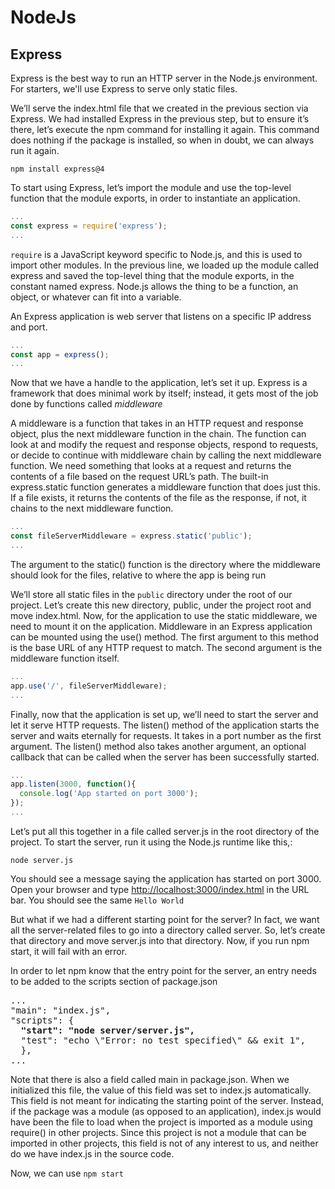 # NodeJs

## Express

Express is the best way to run an HTTP server in the Node.js environment. For starters, we'll use Express to serve only static files.

We’ll serve the index.html file that we created in the previous section via Express.
We had installed Express in the previous step, but to ensure it’s there, let’s execute the npm command for installing it again. This command does nothing if the package is installed, so when in doubt, we can always run it again.

`npm install express@4`

To start using Express, let’s import the module and use the top-level function that the module exports, in order to instantiate an application.

```js
...
const express = require('express');
...
```

`require` is a JavaScript keyword specific to Node.js, and this is used to import other modules. In the previous line, we loaded up the module called express and saved the top-level thing that the module exports, in the constant named express. Node.js allows the thing to be a function, an object, or whatever can fit into a variable.

An Express application is web server that listens on a specific IP address and port.

```js
...
const app = express();
...
```

Now that we have a handle to the application, let’s set it up. Express is a framework that does minimal work by itself; instead, it gets most of the job done by functions called <i>middleware</i>

A middleware is a function that takes in an HTTP request and response object, plus the next middleware function in the chain. The function can look at and modify the request and response objects, respond to requests, or decide to continue with middleware chain by calling the next middleware function.
We need something that looks at a request and returns the contents of a file based on the request URL’s path. The built-in express.static function generates a middleware function that does just this. If a file exists, it returns the contents of the file as the response, if not, it chains to the next middleware function.

```js
...
const fileServerMiddleware = express.static('public');
...
```

The argument to the static() function is the directory where the middleware should look for the files, relative to where the app is being run

We’ll store all static files in the `public` directory under the root of our project. Let’s create this new directory, public, under the
project root and move index.html. Now, for the application to use the static middleware, we need to mount it on the application.
Middleware in an Express application can be mounted using the use() method. The first argument to this method is the base URL of any HTTP request to match. The second argument is the middleware function itself.

```js
...
app.use('/', fileServerMiddleware);
...
```

Finally, now that the application is set up, we’ll need to start the server and let it serve HTTP requests. The listen() method of the application starts the server and waits eternally for requests. It takes in a port number as the first argument. The listen() method also takes another argument, an optional callback that can be called when the server has been successfully started. 

```js
...
app.listen(3000, function(){
  console.log('App started on port 3000');
});
...
```

Let’s put all this together in a file called server.js in the root directory of the project.
To start the server, run it using the Node.js runtime like this,:

`node server.js`

You should see a message saying the application has started on port 3000. Open your browser and type [http://localhost:3000/index.html](http://localhost:3000/index.html) in the URL bar. You should see the same `Hello World` 

But what if we had a different starting point for the server? In fact, we want all the server-related files to go into a directory called server. So, let’s create that directory and move server.js into that directory. Now, if you run npm start, it will fail with an error. 

In order to let npm know that the entry point for the server, an entry needs to be added to the scripts section of package.json

<pre>
...
"main": "index.js",
"scripts": {
  <b>"start": "node server/server.js",</b>
  "test": "echo \"Error: no test specified\" && exit 1",
  },
...
</pre>

Note that there is also a field called main in package.json. When we initialized this file, the value of this field was set to index.js automatically. This field is not meant for indicating the starting point of the server. Instead, if the package was a module (as opposed to an application), index.js would have been the file to
load when the project is imported as a module using require() in other projects. Since this project is not a module that can be imported in other projects, this field is not of any interest to us, and neither do we have index.js in the source code.

Now, we can use `npm start`

